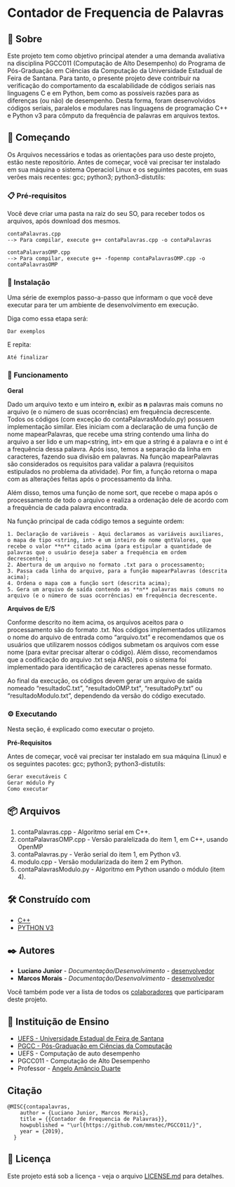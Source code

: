 # Contador de Frequencia de Palavras

## 🎁 Sobre

Este projeto tem como objetivo principal atender a uma demanda avaliativa na disciplina PGCC011 (Computação de Alto Desempenho) do Programa de Pós-Graduação em Ciências da Computação da Universidade Estadual de Feira de Santana. Para tanto, o presente projeto deve contribuir na verificação do comportamento da escalabilidade de códigos seriais nas linguagens C e em Python, bem como as possíveis razões para as diferenças (ou não) de desempenho. Desta forma, foram desenvolvidos códigos seriais, paralelos e modulares nas linguagens de programação C++ e Python v3 para cômputo da frequência de palavras em arquivos textos.

## 🚀 Começando

Os Arquivos necessários e todas as orientações para uso deste projeto, estão neste repositório.
Antes de começar, você vai precisar ter instalado em sua máquina o sistema Operaciol Linux e os seguintes pacotes, em suas verões mais recentes: 
gcc; python3; python3-distutils:

### 📋 Pré-requisitos

Você deve criar uma pasta na raiz do seu SO, para receber todos os arquivos, após download dos mesmos.

```
contaPalavras.cpp  
--> Para compilar, execute g++ contaPalavras.cpp -o contaPalavras

contaPalavrasOMP.cpp  
--> Para compilar, execute g++ -fopenmp contaPalavrasOMP.cpp -o contaPalavrasOMP
```

### 🔧 Instalação

Uma série de exemplos passo-a-passo que informam o que você deve executar para ter um ambiente de desenvolvimento em execução.

Diga como essa etapa será:

```
Dar exemplos
```

E repita:

```
Até finalizar
```

### 🔩 Funcionamento

**Geral** <br />

Dado um arquivo texto e um inteiro **n**, exibir as **n** palavras mais comuns no arquivo (e o número de suas ocorrências)  em frequência decrescente.
Todos os códigos (com exceção do contaPalavrasModulo.py) possuem implementação similar. Eles iniciam com a declaração de uma função de nome mapearPalavras, que recebe uma string contendo uma linha do arquivo a ser lido e um map<string, int> em que a string é a palavra e o int é a frequência dessa palavra. Após isso, temos a separação da linha em caracteres, fazendo sua divisão em palavras. Na função mapearPalavras são considerados os requisitos para validar a palavra (requisitos estipulados no problema da atividade). Por fim, a função retorna o mapa com as alterações feitas após o processamento da linha.

Além disso, temos uma função de nome sort, que recebe o mapa após o processamento de todo o arquivo e realiza a ordenação dele de acordo com a frequência de cada palavra encontrada.

Na função principal de cada código temos a seguinte ordem: 
```
1. Declaração de variáveis - Aqui declaramos as variáveis auxiliares, o mapa de tipo <string, int> e um inteiro de nome qntValores, que recebe o valor **n** citado acima (para estipular a quantidade de palavras que o usuário deseja saber a frequência em ordem decrescente);
2. Abertura de um arquivo no formato .txt para o processamento;
3. Passa cada linha do arquivo, para a função mapearPalavras (descrita acima);
4. Ordena o mapa com a função sort (descrita acima);
5. Gera um arquivo de saída contendo as **n** palavras mais comuns no arquivo (e o número de suas ocorrências) em frequência decrescente.
```
**Arquivos de E/S** <br />

Conforme descrito no item acima, os arquivos aceitos para o processamento são do formato .txt. Nos códigos implementados utilizamos o nome do arquivo de entrada como “arquivo.txt” e recomendamos que os usuários que utilizarem nossos códigos submetam os arquivos com esse nome (para evitar precisar alterar o código). Além disso, recomendamos que a codificação do arquivo .txt seja ANSI, pois o sistema foi implementado para identificação de caracteres apenas nesse formato.

Ao final da execução, os códigos devem gerar um arquivo de saída nomeado “resultadoC.txt”, "resultadoOMP.txt", “resultadoPy.txt” ou “resultadoModulo.txt”, dependendo da versão do código executado.


### ⚙️ Executando

Nesta seção, é explicado como executar o projeto.

**Pré-Requisitos**

Antes de começar, você vai precisar ter instalado em sua máquina (Linux) e os seguintes pacotes: gcc; python3; python3-distutils:

```
Gerar executáveis C
Gerar módulo Py
Como executar

```

## 📦 Arquivos

1. contaPalavras.cpp - Algoritmo serial em C++.
2. contaPalavrasOMP.cpp - Versão paralelizada do item 1, em C++, usando OpenMP
3. contaPalavras.py - Verão serial do item 1, em Python v3.
4. modulo.cpp - Versão modularizada do item 2 em Python.
5. contaPalavrasModulo.py - Algoritmo em Python usando o módulo (item 4).

## 🛠️ Construído com

* [C++](http://www.bloodshed.net/devcpp.html) 
* [PYTHON V3](https://www.python.org) 

## ✒️ Autores

* **Luciano Junior** - *Documentação/Desenvolvimento* - [desenvolvedor](https://github.com/mmstec)
* **Marcos Morais** - *Documentação/Desenvolvimento* - [desenvolvedor](https://github.com/mmstec)

Você também pode ver a lista de todos os [colaboradores](https://github.com/usuario/projeto/colaboradores) que participaram deste projeto.

## 🎁 Instituição de Ensino

* [UEFS - Universidade Estadual de Feira de Santana](https://www.uefs.br/) <br />
* [PGCC - Pós-Graduação em Ciências da Computação](https://pgcc.uefs.br/home) <br />
* UEFS - Computação de auto desempenho <br />
* PGCC011 - Computação de Alto Desempenho <br />
* Professor - [Angelo Amâncio Duarte](https://pgcc.uefs.br/sobre/docentes/angeloduarte) <br /> 

## Citação

```
@MISC{contapalavras,
    author = {Luciano Junior, Marcos Morais},
    title = {{Contador de Frequencia de Palavras}},
    howpublished = "\url{https://github.com/mmstec/PGCC011/}",
    year = {2019},
  }
```
## 📄 Licença

Este projeto está sob a licença - veja o arquivo [LICENSE.md](https://github.com/usuario/projeto/licenca) para detalhes.

